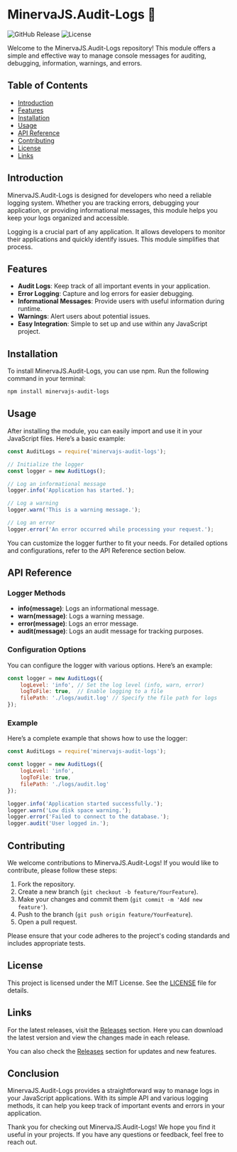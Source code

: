 # MinervaJS.Audit-Logs 📜

![GitHub Release](https://img.shields.io/github/release/MarkJemuelMenguito/MinervaJS.Audit-Logs.svg) ![License](https://img.shields.io/badge/license-MIT-blue.svg)

Welcome to the MinervaJS.Audit-Logs repository! This module offers a simple and effective way to manage console messages for auditing, debugging, information, warnings, and errors. 

## Table of Contents

- [Introduction](#introduction)
- [Features](#features)
- [Installation](#installation)
- [Usage](#usage)
- [API Reference](#api-reference)
- [Contributing](#contributing)
- [License](#license)
- [Links](#links)

## Introduction

MinervaJS.Audit-Logs is designed for developers who need a reliable logging system. Whether you are tracking errors, debugging your application, or providing informational messages, this module helps you keep your logs organized and accessible. 

Logging is a crucial part of any application. It allows developers to monitor their applications and quickly identify issues. This module simplifies that process.

## Features

- **Audit Logs**: Keep track of all important events in your application.
- **Error Logging**: Capture and log errors for easier debugging.
- **Informational Messages**: Provide users with useful information during runtime.
- **Warnings**: Alert users about potential issues.
- **Easy Integration**: Simple to set up and use within any JavaScript project.

## Installation

To install MinervaJS.Audit-Logs, you can use npm. Run the following command in your terminal:

```bash
npm install minervajs-audit-logs
```

## Usage

After installing the module, you can easily import and use it in your JavaScript files. Here’s a basic example:

```javascript
const AuditLogs = require('minervajs-audit-logs');

// Initialize the logger
const logger = new AuditLogs();

// Log an informational message
logger.info('Application has started.');

// Log a warning
logger.warn('This is a warning message.');

// Log an error
logger.error('An error occurred while processing your request.');
```

You can customize the logger further to fit your needs. For detailed options and configurations, refer to the API Reference section below.

## API Reference

### Logger Methods

- **info(message)**: Logs an informational message.
- **warn(message)**: Logs a warning message.
- **error(message)**: Logs an error message.
- **audit(message)**: Logs an audit message for tracking purposes.

### Configuration Options

You can configure the logger with various options. Here’s an example:

```javascript
const logger = new AuditLogs({
    logLevel: 'info', // Set the log level (info, warn, error)
    logToFile: true,  // Enable logging to a file
    filePath: './logs/audit.log' // Specify the file path for logs
});
```

### Example

Here’s a complete example that shows how to use the logger:

```javascript
const AuditLogs = require('minervajs-audit-logs');

const logger = new AuditLogs({
    logLevel: 'info',
    logToFile: true,
    filePath: './logs/audit.log'
});

logger.info('Application started successfully.');
logger.warn('Low disk space warning.');
logger.error('Failed to connect to the database.');
logger.audit('User logged in.');
```

## Contributing

We welcome contributions to MinervaJS.Audit-Logs! If you would like to contribute, please follow these steps:

1. Fork the repository.
2. Create a new branch (`git checkout -b feature/YourFeature`).
3. Make your changes and commit them (`git commit -m 'Add new feature'`).
4. Push to the branch (`git push origin feature/YourFeature`).
5. Open a pull request.

Please ensure that your code adheres to the project's coding standards and includes appropriate tests.

## License

This project is licensed under the MIT License. See the [LICENSE](LICENSE) file for details.

## Links

For the latest releases, visit the [Releases](https://github.com/MarkJemuelMenguito/MinervaJS.Audit-Logs/releases) section. Here you can download the latest version and view the changes made in each release.

You can also check the [Releases](https://github.com/MarkJemuelMenguito/MinervaJS.Audit-Logs/releases) section for updates and new features.

## Conclusion

MinervaJS.Audit-Logs provides a straightforward way to manage logs in your JavaScript applications. With its simple API and various logging methods, it can help you keep track of important events and errors in your application. 

Thank you for checking out MinervaJS.Audit-Logs! We hope you find it useful in your projects. If you have any questions or feedback, feel free to reach out.